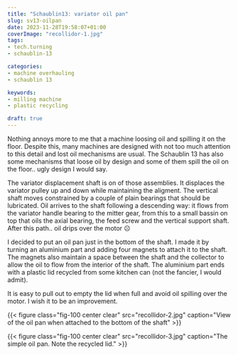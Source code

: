 ```yaml
---
title: "Schaublin13: variator oil pan"
slug: sv13-oilpan
date: 2023-11-28T19:58:07+01:00
coverImage: "recollidor-1.jpg"
tags:
- tech.turning
- schaublin-13

categories:
- machine overhauling
- schaublin 13

keywords:
- milling machine
- plastic recycling

draft: true
---
```


Nothing annoys more to me that a machine loosing oil and spilling it
on the floor. Despite this, many machines are designed with not too
much attention to this detail and lost oil mechanisms are usual. The
Schaublin 13 has also some mechanisms that loose oil by design and
some of them spill the oil on the floor.. ugly design I would say.

<!--more-->

The variator displacement shaft is on of those assemblies. It
displaces the variator pulley up and down while maintaining the
aligment. The vertical shaft moves constrained by a couple of plain
bearings that should be lubricated. Oil arrives to the shaft following
a descending way: it flows from the variator handle bearing to the
mitter gear, from this to a small bassin on top that oils the axial
bearing, the feed screw and the vertical support shaft. After this
path.. oil drips over the motor :frowning_face:

I decided to put an oil pan just in the bottom of the shaft. I made it
by turning an aluminium part and adding four magnets to attach it to
the shaft. The magnets also maintain a space between the shaft and the
collector to allow the oil to flow from the interior of the shaft. The
aluminium part ends with a plastic lid recycled from some kitchen can
(not the fancier, I would admit).

It is easy to pull out to empty the lid when full and avoid oil
spilling over the motor. I wish it to be an improvement.

{{< figure 
	class="fig-100 center clear" 
	src="recollidor-2.jpg"
	caption="View of the oil pan when attached to the bottom of the shaft"
	>}}

{{< figure 
	class="fig-100 center clear" 
	src="recollidor-3.jpg" 
	caption="The simple oil pan. Note the recycled lid."
	>}}

<!--
{{< image classes="fig-100 center clear" src="recollidor-2.jpg" >}}

{{< image classes="fig-100 center clear" src="recollidor-3.jpg" >}}
-->


<!--
{{< image classes="fig-100 center clear" src="original.jpg" >}}

{{< youtube id="k38Vl8QqrZE" >}}
-->
